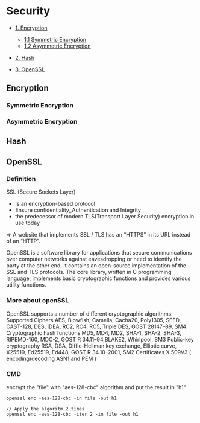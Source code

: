 # Security
 - [1. Encryption](#encryption)
    - [1.1 Symmetric Encryption](#symmetric-encryption)
    - [1.2 Asymmetric Encryption](#asymmetric-encryption)
    
 - [2. Hash](#hash)

- [3. OpenSSL](#openssl)

## Encryption

### Symmetric Encryption
### Asymmetric Encryption

## Hash

## OpenSSL

### Definition 
SSL  (Secure Sockets Layer)
- Is an encryption-based protocol
- Ensure confidentiality,,Authentication and Integrity 
- the predecessor of modern TLS(Transport Layer Security) encryption in use today

=> A website that implements SSL / TLS has an “HTTPS” in its URL instead of an “HTTP”.

OpenSSL is a software library for applications that secure communications over computer networks against eavesdropping or need to identify the party at the other end.
It contains an open-source implementation of the SSL and TLS protocols. The core library, written in C programming language, implements basic cryptographic functions and provides various utility functions.

### More about openSSL

OpenSSL supports a number of different cryptographic algorithms:
Supported Ciphers
AES, Blowfish, Camella, Cacha20, Poly1305, SEED, CAST-128, DES, IDEA, RC2, RC4, RC5, Triple DES, GOST 28147–89, SM4
Cryptographic hash functions
MD5, MD4, MD2, SHA-1, SHA-2, SHA-3, RIPEMD-160, MDC-2, GOST R 34.11–94,BLAKE2, Whirlpool, SM3
Public-key cryptography
RSA, DSA, Diffie-Hellman key exchange, Elliptic curve, X25519, Ed25519, Ed448, GOST R 34.10–2001, SM2
Certificates
X.509V3 ( encoding/decoding ASN1 and PEM )

### CMD 


encrypt the "file" with "aes-128-cbc" algorithm and put the result in "h1"
```
openssl enc -aes-128-cbc -in file -out h1

// Apply the algoritm 2 times
openssl enc -aes-128-cbc -iter 2 -in file -out h1
```

